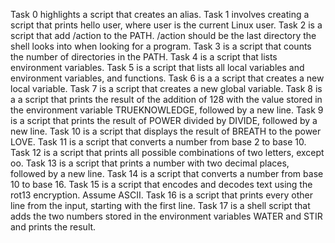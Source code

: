 Task 0 highlights a script that creates an alias.
Task 1 involves creating a script that prints hello user, where user is the current Linux user.
Task 2 is a script that add /action to the PATH. /action should be the last directory the shell looks into when looking for a program.
Task 3 is a script that counts the number of directories in the PATH.
Task 4 is a script that lists environment variables.
Task 5 is a script that lists all local variables and environment variables, and functions.
Task 6 is a a script that creates a new local variable.
Task 7 is a script that creates a new global variable.
Task 8 is a a script that prints the result of the addition of 128 with the value stored in the environment variable TRUEKNOWLEDGE, followed by a new line.
Task 9 is a script that prints the result of POWER divided by DIVIDE, followed by a new line.
Task 10 is a script that displays the result of BREATH to the power LOVE.
Task 11 is a script that converts a number from base 2 to base 10.
Task 12 is a script that prints all possible combinations of two letters, except oo.
Task 13 is a script that prints a number with two decimal places, followed by a new line.
Task 14 is a script that converts a number from base 10 to base 16.
Task 15 is a script that encodes and decodes text using the rot13 encryption. Assume ASCII.
Task 16 is a script that prints every other line from the input, starting with the first line.
Task 17 is a shell script that adds the two numbers stored in the environment variables WATER and STIR and prints the result.  
